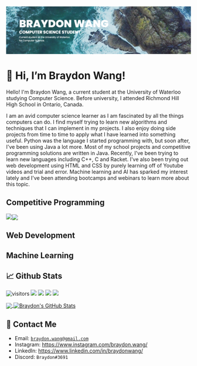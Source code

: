 [![Header](header.png "Header")](https://braydonwang.github.io)

# 👋 Hi, I’m Braydon Wang!

Hello! I'm Braydon Wang, a current student at the University of Waterloo studying Computer Science. Before university, I attended Richmond Hill High School in Ontario, Canada.

I am an avid computer science learner as I am fascinated by all the things computers can do. I find myself trying to learn new algorithms and techniques that I can implement in my projects. I also enjoy doing side projects from time to time to apply what I have learned into something useful. Python was the language I started programming with, but soon after, I've been using Java a lot more. Most of my school projects and competitive programming solutions are written in Java. Recently, I've been trying to learn new languages including C++, C and Racket. I've also been trying out web development using HTML and CSS by purely learning off of Youtube videos and trial and error. Machine learning and AI has sparked my interest lately and I've been attending bootcamps and webinars to learn more about this topic.

## Competitive Programming

<p>
    <a href="https://github.com/braydonwang/Competitive-Programming-Solutions">
      <img align="left" src="https://github-readme-stats.vercel.app/api/pin/?username=braydonwang&repo=Competitive-Programming-Solutions&theme=radical&show_owner=true"/>
    </a>
    <a href="https://github.com/EmeraldEntities/hofBOTcl">
      <img align="center" src="https://github-readme-stats.vercel.app/api/pin/?username=EmeraldEntities&repo=hofBOTcl&theme=radical"/>
    </a>
  </p>

## Web Development

## Machine Learning

## &#x1f4c8; Github Stats

![visitors](https://visitor-badge.glitch.me/badge?page_id=braydonwang.braydonwang)
![](https://img.shields.io/github/followers/braydonwang?style=social)
![](https://img.shields.io/github/forks/braydonwang/braydonwang.github.io?style=social)
![](https://img.shields.io/github/stars/braydonwang?style=social)
![](https://img.shields.io/github/watchers/braydonwang/braydonwang.github.io?style=social)

<a href="https://github.com/braydonwang/braydonwang">
  <img align="center" src="https://github-readme-stats.vercel.app/api/top-langs/?username=braydonwang&tex&title_color=ffffff&text_color=c9cacc&icon_color=2bbc8a&bg_color=1d1f21&layout=compact" />
</a>
<a href="https://github.com/braydonwang/braydonwang">
  <img align="center" src="https://github-readme-stats.vercel.app/api?username=braydonwang&theme=gotham&show_icons=true)" alt="Braydon's GitHub Stats" />
</a>

## 📝 Contact Me
* Email: [`braydon.wang@gmail.com`](mailto:braydon.wang@gmail.com)
* Instagram: https://www.instagram.com/braydon.wang/
* LinkedIn: https://www.linkedin.com/in/braydonwang/
* Discord: `Braydon#3691`
